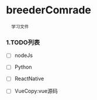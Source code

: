 # breederComrade 
```
  学习文件
```
### 1.TODO列表
- [ ] nodeJs
- [ ] Python
- [ ] ReactNative
- [ ] VueCopy:vue源码


